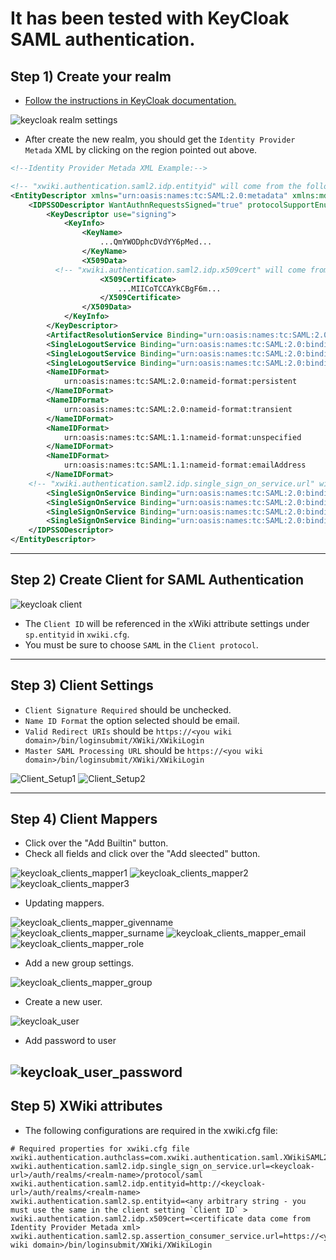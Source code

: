 # It has been tested with KeyCloak SAML authentication.

## Step 1) Create your realm
+ [Follow the instructions in KeyCloak documentation.](https://www.keycloak.org/docs/latest/getting_started)


![keycloak realm settings](images/keycloak_realm_settings.png)
+ After create the new realm, you should get the ```Identity Provider Metada``` XML by clicking on the region pointed out above. 

```xml
<!--Identity Provider Metada XML Example:-->

<!-- "xwiki.authentication.saml2.idp.entityid" will come from the following attribute `entityID` -->
<EntityDescriptor xmlns="urn:oasis:names:tc:SAML:2.0:metadata" xmlns:md="urn:oasis:names:tc:SAML:2.0:metadata" xmlns:saml="urn:oasis:names:tc:SAML:2.0:assertion" xmlns:ds="http://www.w3.org/2000/09/xmldsig#" entityID="http://<keycloak-url>/auth/realms/<realm-name>">
	<IDPSSODescriptor WantAuthnRequestsSigned="true" protocolSupportEnumeration="urn:oasis:names:tc:SAML:2.0:protocol">
		<KeyDescriptor use="signing">
			<KeyInfo>
				<KeyName>
					...QmYWODphcDVdYY6pMed...
				</KeyName>
				<X509Data>
          <!-- "xwiki.authentication.saml2.idp.x509cert" will come from the following attribute -->
					<X509Certificate>
						...MIICoTCCAYkCBgF6m...
					</X509Certificate>
				</X509Data>
			</KeyInfo>
		</KeyDescriptor>
		<ArtifactResolutionService Binding="urn:oasis:names:tc:SAML:2.0:bindings:SOAP" Location="<keycloak-url>/auth/realms/<realm-name>/protocol/saml/resolve" index="0" />
		<SingleLogoutService Binding="urn:oasis:names:tc:SAML:2.0:bindings:HTTP-POST" Location="<keycloak-url>/auth/realms/<realm-name>/protocol/saml" />
		<SingleLogoutService Binding="urn:oasis:names:tc:SAML:2.0:bindings:HTTP-Redirect" Location="<keycloak-url>/auth/realms/<realm-name>/protocol/saml" />
		<SingleLogoutService Binding="urn:oasis:names:tc:SAML:2.0:bindings:HTTP-Artifact" Location="<keycloak-url>/auth/realms/<realm-name>/protocol/saml" />
		<NameIDFormat>
			urn:oasis:names:tc:SAML:2.0:nameid-format:persistent
		</NameIDFormat>
		<NameIDFormat>
			urn:oasis:names:tc:SAML:2.0:nameid-format:transient
		</NameIDFormat>
		<NameIDFormat>
			urn:oasis:names:tc:SAML:1.1:nameid-format:unspecified
		</NameIDFormat>
		<NameIDFormat>
			urn:oasis:names:tc:SAML:1.1:nameid-format:emailAddress
		</NameIDFormat>
    <!-- "xwiki.authentication.saml2.idp.single_sign_on_service.url" will come from the following attribute -->
		<SingleSignOnService Binding="urn:oasis:names:tc:SAML:2.0:bindings:HTTP-POST" Location="<keycloak-url>/auth/realms/<realm-name>/protocol/saml" />
		<SingleSignOnService Binding="urn:oasis:names:tc:SAML:2.0:bindings:HTTP-Redirect" Location="<keycloak-url>/auth/realms/<realm-name>/protocol/saml" />
		<SingleSignOnService Binding="urn:oasis:names:tc:SAML:2.0:bindings:SOAP" Location="<keycloak-url>/auth/realms/<realm-name>/protocol/saml" />
		<SingleSignOnService Binding="urn:oasis:names:tc:SAML:2.0:bindings:HTTP-Artifact" Location="<keycloak-url>/auth/realms/<realm-name>/protocol/saml" />
	</IDPSSODescriptor>
</EntityDescriptor>
```

---
## Step 2) Create Client for SAML Authentication

![keycloak client ](images/keycloak_clients.png)
+ The ```Client ID``` will be referenced in the xWiki attribute settings under ```sp.entityid``` in ```xwiki.cfg```. 
+ You must be sure to choose ```SAML``` in the ```Client protocol```.
---
## Step 3) Client Settings
+ ```Client Signature Required``` should be unchecked.
+ ```Name ID Format``` the option selected should be email.
+ ```Valid Redirect URIs``` should be ```https://<you wiki domain>/bin/loginsubmit/XWiki/XWikiLogin```
+ ```Master SAML Processing URL``` should be ```https://<you wiki domain>/bin/loginsubmit/XWiki/XWikiLogin```

![Client_Setup1](images/keycloak_clients_setup1.png)
![Client_Setup2](images/keycloak_clients_setup2.png)

---
## Step 4) Client Mappers

+ Click over the "Add Builtin" button.
+ Check all fields and click over the "Add sleected" button.

![keycloak_clients_mapper1](images/keycloak_clients_mapper1.png)
![keycloak_clients_mapper2](images/keycloak_clients_mapper2.png)
![keycloak_clients_mapper3](images/keycloak_clients_mapper3.png)

+ Updating mappers.

![keycloak_clients_mapper_givenname](images/keycloak_clients_mapper_givenname.png)
![keycloak_clients_mapper_surname](images/keycloak_clients_mapper_surname.png)
![keycloak_clients_mapper_email](images/keycloak_clients_mapper_email.png)
![keycloak_clients_mapper_role](images/keycloak_clients_mapper_role.png)

+ Add a new group settings.

![keycloak_clients_mapper_group](images/keycloak_clients_mapper_group.png)

+ Create a new user.

![keycloak_user](images/keycloak_user.png)

+ Add password to user

![keycloak_user_password](images/keycloak_user_password.png)
---
## Step 5) XWiki attributes
+ The following configurations are required in the xwiki.cfg file:
```properties
# Required properties for xwiki.cfg file
xwiki.authentication.authclass=com.xwiki.authentication.saml.XWikiSAML20Authenticator
xwiki.authentication.saml2.idp.single_sign_on_service.url=<keycloak-url>/auth/realms/<realm-name>/protocol/saml
xwiki.authentication.saml2.idp.entityid=http://<keycloak-url>/auth/realms/<realm-name>
xwiki.authentication.saml2.sp.entityid=<any arbitrary string - you must use the same in the client setting `Client ID` >
xwiki.authentication.saml2.idp.x509cert=<certificate data come from Identity Provider Metada xml>
xwiki.authentication.saml2.sp.assertion_consumer_service.url=https://<you wiki domain>/bin/loginsubmit/XWiki/XWikiLogin
```
